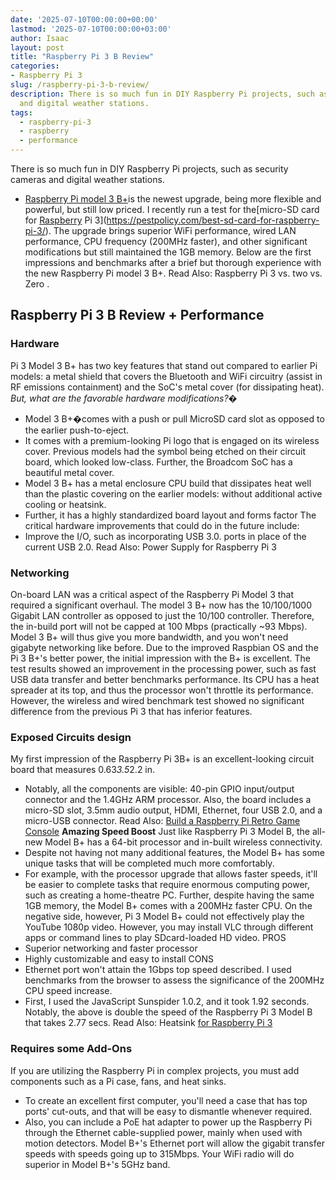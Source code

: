 ```yaml
---
date: '2025-07-10T00:00:00+00:00'
lastmod: '2025-07-10T00:00:00+03:00'
author: Isaac
layout: post
title: "Raspberry Pi 3 B Review"
categories:
- Raspberry Pi 3
slug: /raspberry-pi-3-b-review/
description: There is so much fun in DIY Raspberry Pi projects, such as security cameras
  and digital weather stations.
tags: 
  - raspberry-pi-3
  - raspberry
  - performance
---
```

There is so much fun in DIY Raspberry Pi projects, such as security cameras and digital weather stations.
- [Raspberry Pi model 3 B+](https://www.raspberrypi.org/products/[raspberry-pi-3](/posts/best-heatsink-for-raspberry-pi-3/)-model-b-plus/)is the newest upgrade, being more flexible and powerful, but still low priced. I recently run a test for the[micro-SD card for [Raspberry](/posts/best-os-for-raspberry-pi-3/) Pi 3](https://pestpolicy.com/best-sd-card-for-raspberry-pi-3/).
The upgrade brings superior WiFi performance, wired LAN performance, CPU frequency (200MHz faster), and other significant modifications but still maintained the 1GB memory.
Below are the first impressions and benchmarks after a brief but thorough experience with the new Raspberry Pi model 3 B+. Read Also:
Raspberry Pi 3 vs. two vs. Zero
.
## Raspberry Pi 3 B Review + Performance
### Hardware
Pi 3 Model 3 B+ has two key features that stand out compared to earlier Pi models: a metal shield that covers the Bluetooth and WiFi circuitry (assist in RF emissions containment) and the SoC's metal cover (for dissipating heat).
*But, what are the favorable hardware modifications?�*
- Model 3 B+�comes with a push or pull MicroSD card slot as opposed to the earlier push-to-eject.
- It comes with a premium-looking Pi logo that is engaged on its wireless cover. Previous models had the symbol being etched on their circuit board, which looked low-class. Further, the Broadcom SoC has a beautiful metal cover.
- Model 3 B+ has a metal enclosure CPU build that dissipates heat well than the plastic covering on the earlier models: without additional active cooling or heatsink.
- Further, it has a highly standardized board layout and forms factor
The critical hardware improvements that could do in the future include:
- Improve the I/O, such as incorporating USB 3.0. ports in place of the current USB 2.0.
Read Also:
Power Supply for Raspberry Pi 3

### Networking
On-board LAN was a critical aspect of the Raspberry Pi Model 3 that required a significant overhaul.
The model 3 B+ now has the 10/100/1000 Gigabit LAN controller as opposed to just the 10/100 controller. Therefore, the in-build port will not be capped at 100 Mbps (practically ~93 Mbps). Model 3 B+ will thus give you more bandwidth, and you won't need gigabyte networking like before.
Due to the improved Raspbian OS and the Pi 3 B+'s better power, the initial impression with the B+ is excellent.
The test results showed an improvement in the processing power, such as fast USB data transfer and better benchmarks performance.
Its CPU has a heat spreader at its top, and thus the processor won't throttle its performance. However, the wireless and wired benchmark test showed no significant difference from the previous Pi 3 that has inferior features.
### **Exposed Circuits design**
My first impression of the Raspberry Pi 3B+ is an excellent-looking circuit board that measures 0.63*3.5*2.2 in.
- Notably, all the components are visible: 40-pin GPIO input/output connector and the 1.4GHz ARM processor.
Also, the board includes a micro-SD slot, 3.5mm audio output, HDMI, Ethernet, four USB 2.0, and a micro-USB connector.
Read Also:
[Build a Raspberry Pi Retro Game Console](https://pestpolicy.com/how-to-build-a-raspberry-pi-retro-game-console/)
**Amazing Speed Boost**
Just like Raspberry Pi 3 Model B, the all-new Model B+ has a 64-bit processor and in-built wireless connectivity.
- Despite not having not many additional features, the Model B+ has some unique tasks that will be completed much more comfortably.
- For example, with the processor upgrade that allows faster speeds, it'll be easier to complete tasks that require enormous computing power, such as creating a home-theatre PC.
Further, despite having the same 1GB memory, the Model B+ comes with a 200MHz faster CPU.
On the negative side, however, Pi 3 Model B+ could not effectively play the YouTube 1080p video. However, you may install VLC through different apps or command lines to play SDcard-loaded HD video.
PROS
- Superior networking and faster processor
- Highly customizable and easy to install
CONS
- Ethernet port won't attain the 1Gbps top speed described.
I used benchmarks from the browser to assess the significance of the 200MHz CPU speed increase.
- First, I used the JavaScript Sunspider 1.0.2, and it took 1.92 seconds. Notably, the above is double the speed of the Raspberry Pi 3 Model B that takes 2.77 secs.
Read Also: Heatsink
[for Raspberry Pi 3](https://pestpolicy.com/best-heatsink-for-raspberry-pi-3/)
### **Requires some Add-Ons**
If you are utilizing the Raspberry Pi in complex projects, you must add components such as a Pi case, fans, and heat sinks.
- To create an excellent first computer, you'll need a case that has top ports' cut-outs, and that will be easy to dismantle whenever required.
- Also, you can include a PoE hat adapter to power up the Raspberry Pi through the Ethernet cable-supplied power, mainly when used with motion detectors.
Model B+'s Ethernet port will allow the gigabit transfer speeds with speeds going up to 315Mbps. Your WiFi radio will do superior in Model B+'s 5GHz band.
